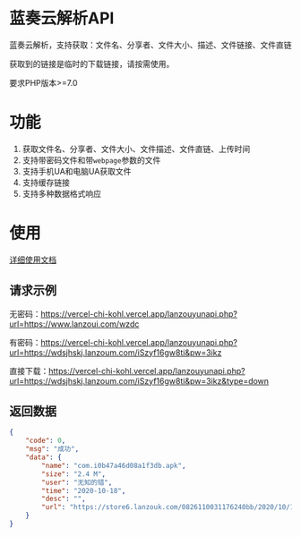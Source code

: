 # 蓝奏云解析API
蓝奏云解析，支持获取：文件名、分享者、文件大小、描述、文件链接、文件直链

获取到的链接是临时的下载链接，请按需使用。

要求PHP版本>=7.0

# 功能
1. 获取文件名、分享者、文件大小、文件描述、文件直链、上传时间
2. 支持带密码文件和带`webpage`参数的文件
3. 支持手机UA和电脑UA获取文件
4. 支持缓存链接
5. 支持多种数据格式响应

# 使用

[详细使用文档](Documentation.md)

## 请求示例

无密码：https://vercel-chi-kohl.vercel.app/lanzouyunapi.php?url=https://www.lanzoui.com/wzdc

有密码：https://vercel-chi-kohl.vercel.app/lanzouyunapi.php?url=https://wdsjhskj.lanzoum.com/iSzyf16gw8ti&pw=3ikz

直接下载：https://vercel-chi-kohl.vercel.app/lanzouyunapi.php?url=https://wdsjhskj.lanzoum.com/iSzyf16gw8ti&pw=3ikz&type=down

## 返回数据
```json
{
    "code": 0,
    "msg": "成功",
    "data": {
        "name": "com.i0b47a46d08a1f3db.apk",
        "size": "2.4 M",
        "user": "无知的错",
        "time": "2020-10-18",
        "desc": "",
        "url": "https://store6.lanzouk.com/0826110031176240bb/2020/10/18/954f63d15176aba369a518d38eeb2a0f.apk?st=h2A7E-4A1OwWCkkDRNZT3A&e=1693023087&b=AjMNYgBtUHtUaFUzVmQAMARmWWRRZAAwAjUBPFFuVjUIaw5oCTpTMlJlBX0LOgRwVGo_c&fi=31176240&pid=44-200-205-205&up=2&mp=0&co=0"
    }
}
```
